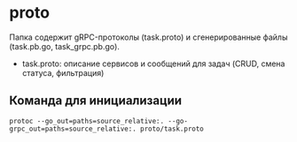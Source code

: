 # proto

Папка содержит gRPC-протоколы (task.proto) и сгенерированные файлы (task.pb.go, task_grpc.pb.go).

- task.proto: описание сервисов и сообщений для задач (CRUD, смена статуса, фильтрация)

## Команда для инициализации
```
protoc --go_out=paths=source_relative:. --go-grpc_out=paths=source_relative:. proto/task.proto
```